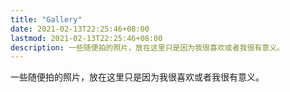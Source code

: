 ```yaml
---
title: "Gallery"
date: 2021-02-13T22:25:46+08:00
lastmod: 2021-02-13T22:25:46+08:00
description: 一些随便拍的照片，放在这里只是因为我很喜欢或者我很有意义。
---
```


一些随便拍的照片，放在这里只是因为我很喜欢或者我很有意义。
